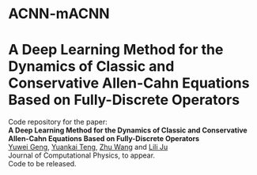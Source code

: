 # ACNN-mACNN
# A Deep Learning Method for the Dynamics of Classic and Conservative Allen-Cahn Equations Based on Fully-Discrete Operators
Code repository for the paper:  
**A Deep Learning Method for the Dynamics of Classic and Conservative Allen-Cahn Equations Based on Fully-Discrete Operators**  
[Yuwei Geng](https://sc.edu/study/colleges_schools/artsandsciences/mathematics/our_people/directory/geng-yuwei.php), [Yuankai Teng](https://slooowtyk.github.io), [Zhu Wang](https://people.math.sc.edu/wangzhu) and [Lili Ju](https://people.math.sc.edu/ju)
<br>
Journal of Computational Physics, to appear. 
<br>
Code to be released.
<!--
[[paper](https://epubs.siam.org/doi/abs/10.1137/21M1459198)]


## Training Usage
To train the PRNN for a problem on given domain and draw a graph for regression
```shell
python ./train_model.py
 --case 2 
 --dim 2 
 --hidden_layers 2 
 --hidden_neurons 20 
 --lam_adf 1 
 --lam_bd 1 
 --optimizer 'Adam' 
 --Test_Mode 'LocalFitting' 
 --epochs_Adam 5000 
 --epochs_LBFGS 200 
 --TrainNum 2000 
 --coeff_para 50 
 --sigma 0.01 
 --domain 0 1
```

## Testing  Usage
To evaluate numerical error and relative sensitivity
```shell
python ./evaluate_model.py
 --case 2 
 --dim 2 
 --hidden_layers 2 
 --hidden_neurons 20 
 --lam_adf 1 
 --lam_bd 1 
 --optimizer 'Adam' 
 --Test_Mode 'LocalFitting' 
 --epochs_Adam 5000 
 --epochs_LBFGS 200 
 --TrainNum 2000 
 --coeff_para 50 
 --sigma 0.01 
 --domain 0 1
```


## Citation
If you  find the idea or code of this paper useful for your research, please consider citing us:

```bibtex
@article{teng2023level,
  title={Level Set Learning with Pseudoreversible Neural Networks for Nonlinear Dimension Reduction in Function Approximation},
  author={Teng, Yuankai and Wang, Zhu and Ju, Lili and Gruber, Anthony and Zhang, Guannan},
  journal={SIAM Journal on Scientific Computing},
  volume={45},
  number={3},
  pages={A1148--A1171},
  year={2023},
  publisher={SIAM}
}
```
-->
